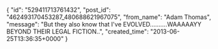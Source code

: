  {
   "id": "529411713761432",
   "post_id": "462493170453287_480688621967075",
   "from_name": "Adam Thomas",
   "message": "But they also know that I've EVOLVED..........WAAAAAYY BEYOND THEIR LEGAL FICTION..",
   "created_time": "2013-06-25T13:36:35+0000"
 }
